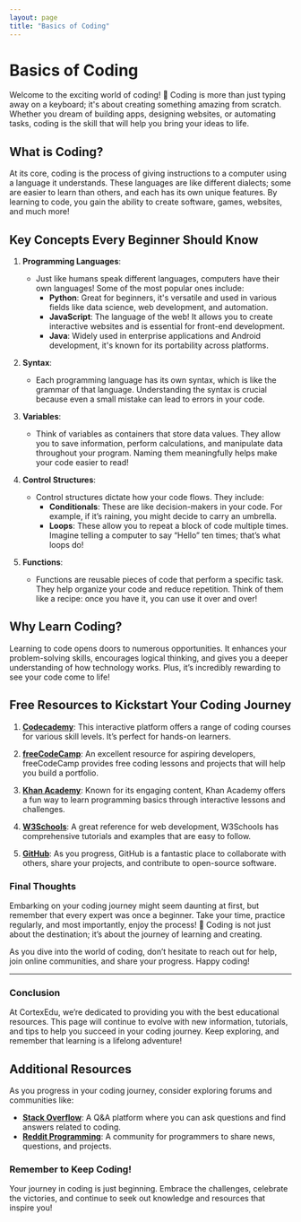 ```yaml
---
layout: page
title: "Basics of Coding"
---
```


# Basics of Coding

Welcome to the exciting world of coding! 🎉 Coding is more than just typing away on a keyboard; it's about creating something amazing from scratch. Whether you dream of building apps, designing websites, or automating tasks, coding is the skill that will help you bring your ideas to life. 

## What is Coding?

At its core, coding is the process of giving instructions to a computer using a language it understands. These languages are like different dialects; some are easier to learn than others, and each has its own unique features. By learning to code, you gain the ability to create software, games, websites, and much more!

## Key Concepts Every Beginner Should Know

1. **Programming Languages**: 
   - Just like humans speak different languages, computers have their own languages! Some of the most popular ones include:
     - **Python**: Great for beginners, it's versatile and used in various fields like data science, web development, and automation.
     - **JavaScript**: The language of the web! It allows you to create interactive websites and is essential for front-end development.
     - **Java**: Widely used in enterprise applications and Android development, it's known for its portability across platforms.

2. **Syntax**:
   - Each programming language has its own syntax, which is like the grammar of that language. Understanding the syntax is crucial because even a small mistake can lead to errors in your code.

3. **Variables**:
   - Think of variables as containers that store data values. They allow you to save information, perform calculations, and manipulate data throughout your program. Naming them meaningfully helps make your code easier to read!

4. **Control Structures**:
   - Control structures dictate how your code flows. They include:
     - **Conditionals**: These are like decision-makers in your code. For example, if it’s raining, you might decide to carry an umbrella.
     - **Loops**: These allow you to repeat a block of code multiple times. Imagine telling a computer to say “Hello” ten times; that’s what loops do!

5. **Functions**:
   - Functions are reusable pieces of code that perform a specific task. They help organize your code and reduce repetition. Think of them like a recipe: once you have it, you can use it over and over!

## Why Learn Coding?

Learning to code opens doors to numerous opportunities. It enhances your problem-solving skills, encourages logical thinking, and gives you a deeper understanding of how technology works. Plus, it’s incredibly rewarding to see your code come to life!

## Free Resources to Kickstart Your Coding Journey

1. **[Codecademy](https://www.codecademy.com)**: This interactive platform offers a range of coding courses for various skill levels. It’s perfect for hands-on learners.
   
2. **[freeCodeCamp](https://www.freecodecamp.org)**: An excellent resource for aspiring developers, freeCodeCamp provides free coding lessons and projects that will help you build a portfolio.

3. **[Khan Academy](https://www.khanacademy.org/computing/computer-programming)**: Known for its engaging content, Khan Academy offers a fun way to learn programming basics through interactive lessons and challenges.

4. **[W3Schools](https://www.w3schools.com)**: A great reference for web development, W3Schools has comprehensive tutorials and examples that are easy to follow.

5. **[GitHub](https://github.com)**: As you progress, GitHub is a fantastic place to collaborate with others, share your projects, and contribute to open-source software.

### Final Thoughts

Embarking on your coding journey might seem daunting at first, but remember that every expert was once a beginner. Take your time, practice regularly, and most importantly, enjoy the process! 🌟 Coding is not just about the destination; it’s about the journey of learning and creating.

As you dive into the world of coding, don’t hesitate to reach out for help, join online communities, and share your progress. Happy coding!

---

### Conclusion

At CortexEdu, we’re dedicated to providing you with the best educational resources. This page will continue to evolve with new information, tutorials, and tips to help you succeed in your coding journey. Keep exploring, and remember that learning is a lifelong adventure!

## Additional Resources

As you progress in your coding journey, consider exploring forums and communities like:
- **[Stack Overflow](https://stackoverflow.com)**: A Q&A platform where you can ask questions and find answers related to coding.
- **[Reddit Programming](https://www.reddit.com/r/programming/)**: A community for programmers to share news, questions, and projects.

### Remember to Keep Coding!

Your journey in coding is just beginning. Embrace the challenges, celebrate the victories, and continue to seek out knowledge and resources that inspire you!

